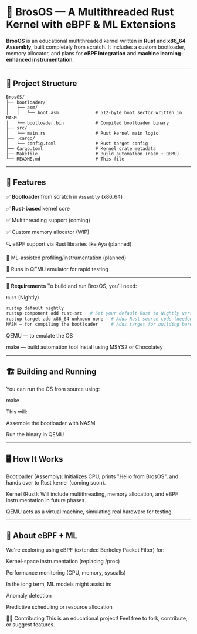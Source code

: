 ﻿# 🧠 BrosOS — A Multithreaded Rust Kernel with eBPF & ML Extensions

**BrosOS** is an educational multithreaded kernel written in **Rust** and **x86_64 Assembly**, built completely from scratch. It includes a custom bootloader, memory allocator, and plans for **eBPF integration** and **machine learning-enhanced instrumentation**.

---

## 📁 Project Structure

```text
BrosOS/
├── bootloader/
│   ├── asm/
│   │   └── boot.asm              # 512-byte boot sector written in NASM
│   └── bootloader.bin            # Compiled bootloader binary
├── src/
│   └── main.rs                   # Rust kernel main logic
├── .cargo/
│   └── config.toml               # Rust target config
├── Cargo.toml                    # Kernel crate metadata
├── Makefile                      # Build automation (nasm + QEMU)
└── README.md                     # This file
```

---

## 🚀 Features
✅ **Bootloader** from scratch in `Assembly` (x86_64)

✅ **Rust-based** kernel core

✅ Multithreading support (coming)

✅ Custom memory allocator (WIP)

🔍 eBPF support via Rust libraries like Aya (planned)

🤖 ML-assisted profiling/instrumentation (planned)

🧪 Runs in QEMU emulator for rapid testing

---

🧰 **Requirements**
To build and run BrosOS, you’ll need:

`Rust` (Nightly)
```bash
rustup default nightly
rustup component add rust-src   # Set your default Rust to Nightly version
rustup target add x86_64-unknown-none   # Adds Rust source code (needed for no_std builds)
NASM — for compiling the bootloader     # Adds target for building bare-metal x86_64 binaries
```
QEMU — to emulate the OS

make — build automation tool
Install using MSYS2 or Chocolatey

---

## 🏗️ Building and Running
You can run the OS from source using:

make

This will:

Assemble the bootloader with NASM

Run the binary in QEMU

---

## 🖥️ How It Works
Bootloader (Assembly): Initializes CPU, prints "Hello from BrosOS", and hands over to Rust kernel (coming soon).

Kernel (Rust): Will include multithreading, memory allocation, and eBPF instrumentation in future phases.

QEMU acts as a virtual machine, simulating real hardware for testing.

---

## 🧠 About eBPF + ML
We're exploring using eBPF (extended Berkeley Packet Filter) for:

Kernel-space instrumentation (replacing /proc)

Performance monitoring (CPU, memory, syscalls)

In the long term, ML models might assist in:

Anomaly detection

Predictive scheduling or resource allocation

👨‍💻 Contributing
This is an educational project! Feel free to fork, contribute, or suggest features.




